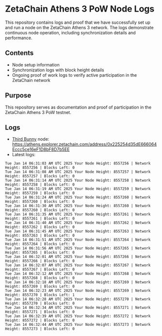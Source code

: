 # ZetaChain Athens 3 PoW Node Logs
This repository contains logs and proof that we have successfully set up and run a node on the ZetaChain Athens 3 network. The logs demonstrate continuous node operation, including synchronization details and performance.

## Contents
- Node setup information
- Synchronization logs with block height details
- Ongoing proof of work logs to verify active participation in the ZetaChain network

## Purpose
This repository serves as documentation and proof of participation in the ZetaChain Athens 3 PoW testnet.

## Logs

- [Third Bunny](https://thirdbunny.xyz/) node: https://athens.explorer.zetachain.com/address/0x225254d35dE666064Eccc5ce16eF1D8bF8D7b5EE
- Latest logs:
```
Tue Jan 14 06:31:03 AM UTC 2025 Your Node Height: 8557256 | Network Height: 8557256 | Blocks Left: 0
Tue Jan 14 06:31:08 AM UTC 2025 Your Node Height: 8557257 | Network Height: 8557257 | Blocks Left: 0
Tue Jan 14 06:31:14 AM UTC 2025 Your Node Height: 8557258 | Network Height: 8557258 | Blocks Left: 0
Tue Jan 14 06:31:19 AM UTC 2025 Your Node Height: 8557259 | Network Height: 8557259 | Blocks Left: 0
Tue Jan 14 06:31:24 AM UTC 2025 Your Node Height: 8557260 | Network Height: 8557260 | Blocks Left: 0
Tue Jan 14 06:31:30 AM UTC 2025 Your Node Height: 8557260 | Network Height: 8557260 | Blocks Left: 0
Tue Jan 14 06:31:35 AM UTC 2025 Your Node Height: 8557261 | Network Height: 8557261 | Blocks Left: 0
Tue Jan 14 06:31:40 AM UTC 2025 Your Node Height: 8557262 | Network Height: 8557262 | Blocks Left: 0
Tue Jan 14 06:31:45 AM UTC 2025 Your Node Height: 8557263 | Network Height: 8557263 | Blocks Left: 0
Tue Jan 14 06:31:51 AM UTC 2025 Your Node Height: 8557264 | Network Height: 8557264 | Blocks Left: 0
Tue Jan 14 06:31:56 AM UTC 2025 Your Node Height: 8557265 | Network Height: 8557265 | Blocks Left: 0
Tue Jan 14 06:32:01 AM UTC 2025 Your Node Height: 8557266 | Network Height: 8557266 | Blocks Left: 0
Tue Jan 14 06:32:07 AM UTC 2025 Your Node Height: 8557267 | Network Height: 8557267 | Blocks Left: 0
Tue Jan 14 06:32:12 AM UTC 2025 Your Node Height: 8557268 | Network Height: 8557268 | Blocks Left: 0
Tue Jan 14 06:32:18 AM UTC 2025 Your Node Height: 8557269 | Network Height: 8557269 | Blocks Left: 0
Tue Jan 14 06:32:23 AM UTC 2025 Your Node Height: 8557269 | Network Height: 8557270 | Blocks Left: 1
Tue Jan 14 06:32:28 AM UTC 2025 Your Node Height: 8557270 | Network Height: 8557270 | Blocks Left: 0
Tue Jan 14 06:32:34 AM UTC 2025 Your Node Height: 8557271 | Network Height: 8557271 | Blocks Left: 0
Tue Jan 14 06:32:39 AM UTC 2025 Your Node Height: 8557272 | Network Height: 8557272 | Blocks Left: 0
Tue Jan 14 06:32:44 AM UTC 2025 Your Node Height: 8557273 | Network Height: 8557273 | Blocks Left: 0
```
